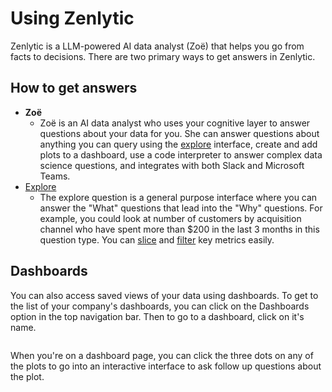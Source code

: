 # Using Zenlytic

Zenlytic is a LLM-powered AI data analyst (Zoë) that helps you go from facts to decisions. There are two primary ways to get answers in Zenlytic.

## How to get answers

* **Zoë**
  * Zoë is an AI data analyst who uses your cognitive layer to answer questions about your data for you. She can answer questions about anything you can query using the [explore](exploring.md) interface, create and add plots to a dashboard, use a code interpreter to answer complex data science questions, and integrates with both Slack and Microsoft Teams.
* [Explore](exploring.md)
  * The explore question is a general purpose interface where you can answer the "What" questions that lead into the "Why" questions. For example, you could look at number of customers by acquisition channel who have spent more than $200 in the last 3 months in this question type. You can [slice](exploring.md#slicing) and [filter](exploring.md#filtering) key metrics easily.

## Dashboards

You can also access saved views of your data using dashboards. To get to the list of your company's dashboards, you can click on the Dashboards option in the top navigation bar. Then to go to a dashboard, click on it's name.

<figure><img src="../.gitbook/assets/Screenshot 2025-07-27 at 10.17.13 AM.png" alt=""><figcaption></figcaption></figure>

When you're on a dashboard page, you can click the three dots on any of the plots to go into an interactive interface to ask follow up questions about the plot.

<figure><img src="../.gitbook/assets/Screenshot 2025-07-27 at 10.18.21 AM.png" alt=""><figcaption></figcaption></figure>
